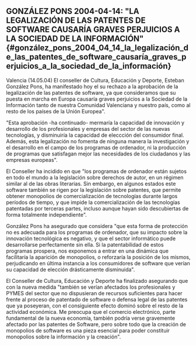 ## GONZÁLEZ PONS 2004-04-14: \"LA LEGALIZACIÓN DE LAS PATENTES DE SOFTWARE CAUSARÍA GRAVES PERJUICIOS A LA SOCIEDAD DE LA INFORMACIÓN\" {#gonzález_pons_2004_04_14_la_legalización_de_las_patentes_de_software_causaría_graves_perjuicios_a_la_sociedad_de_la_información}

Valencia (14.05.04) El conseller de Cultura, Educación y Deporte,
Esteban González Pons, ha manifestado hoy el su rechazo a la aprobación
de la legalización de las patentes de software, ya que consideramos que
su puesta en marcha en Europa causaría graves perjuicios a la Sociedad
de la Información tanto de nuestra Comunidad Valenciana y nuestro país,
como al resto de los países de la Unión Europea\".

\"Esta aprobación -ha continuado- mermaría la capacidad de innovación y
desarrollo de los profesionales y empresas del sector de las nuevas
tecnologías, y disminuiría la capacidad de eleccción del consumidor
final. Además, esta legalización no fomenta de ninguna manera la
investigación y el desarrollo en el campo de los programas de ordenador,
ni la producción de programas que satisfagan mejor las necesidades de
los ciudadanos y las empresas europeas\".

El Conseller ha incidido en que \"los programas de ordenador están
sujetos en todo el mundo a la legislación sobre derechos de autor, en un
régimen similar al de las obras literarias. Sin embargo, en algunos
estados este software también se rigen por la legislación sobre
patentes, que permite obtener monopolios de comercialización de
tecnologías durante largos períodos de tiempo, y que impide la
comercialización de las tecnologías patentadas por terceras partes,
incluso aunque hayan sido descubiertas de forma totalmente
independiente\".

González Pons ha asegurado que considera \"que esta forma de protección
no es adecuada para los programas de ordenador, que su impacto sobre la
innovación tecnológica es negativo, y que el sector informático puede
desarrollarse perfectamente sin ella. Si la patentabilidad de estos
programas prospera, nos exponemos a entrar en una dinámica que
facilitaría la aparición de monopolios, o reforzaría la posición de los
mismos, perjudicando en última instancia a los consumidores de software
que verían su capacidad de elección drásticamente disminuida\".

El Conseller de Cultura, Educación y Deporte ha finalizado asegurando
que con la nueva medida \"también se verían afectados los profesionales
y PYMES del sector que no dispusieran de recursos suficientes para hacer
frente al proceso de patentado de software o defensa legal de las
patentes que ya poseyeran, con el consiguiente efecto dominó sobre el
resto de la actividad económica. Me preocupa que el comercio
electrónico, parte fundamental de la nueva economía, también podría
verse gravemente afectado por las patentes de Software, pero sobre todo
que la creación de monopolios de software es una pieza esencial para
poder constituir monopolios sobre la información y la creación\".
